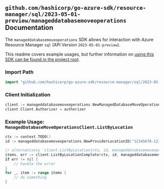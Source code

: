 
## `github.com/hashicorp/go-azure-sdk/resource-manager/sql/2023-05-01-preview/manageddatabasemoveoperations` Documentation

The `manageddatabasemoveoperations` SDK allows for interaction with Azure Resource Manager `sql` (API Version `2023-05-01-preview`).

This readme covers example usages, but further information on [using this SDK can be found in the project root](https://github.com/hashicorp/go-azure-sdk/tree/main/docs).

### Import Path

```go
import "github.com/hashicorp/go-azure-sdk/resource-manager/sql/2023-05-01-preview/manageddatabasemoveoperations"
```


### Client Initialization

```go
client := manageddatabasemoveoperations.NewManagedDatabaseMoveOperationsClientWithBaseURI("https://management.azure.com")
client.Client.Authorizer = authorizer
```


### Example Usage: `ManagedDatabaseMoveOperationsClient.ListByLocation`

```go
ctx := context.TODO()
id := manageddatabasemoveoperations.NewProviderLocationID("12345678-1234-9876-4563-123456789012", "example-resource-group", "locationValue")

// alternatively `client.ListByLocation(ctx, id, manageddatabasemoveoperations.DefaultListByLocationOperationOptions())` can be used to do batched pagination
items, err := client.ListByLocationComplete(ctx, id, manageddatabasemoveoperations.DefaultListByLocationOperationOptions())
if err != nil {
	// handle the error
}
for _, item := range items {
	// do something
}
```
